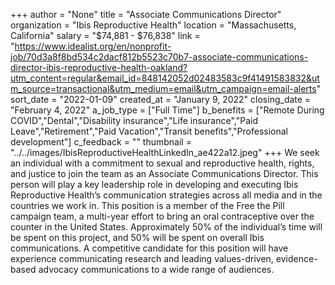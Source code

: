 +++
author = "None"
title = "Associate Communications Director"
organization = "Ibis Reproductive Health"
location = "Massachusetts, California"
salary = "$74,881 - $76,838"
link = "https://www.idealist.org/en/nonprofit-job/70d3a8f8bd534c2dacf812b5523c70b7-associate-communications-director-ibis-reproductive-health-oakland?utm_content=regular&email_id=848142052d02483583c9f41491583832&utm_source=transactional&utm_medium=email&utm_campaign=email-alerts"
sort_date = "2022-01-09"
created_at = "January 9, 2022"
closing_date = "February 4, 2022"
a_job_type = ["Full Time"]
b_benefits = ["Remote During COVID","Dental","Disability insurance","Life insurance","Paid Leave","Retirement","Paid Vacation","Transit benefits","Professional development"]
c_feedback = ""
thumbnail = "../../images/IbisReproductiveHealthLinkedIn_ae422a12.jpeg"
+++
We seek an individual with a commitment to sexual and reproductive health, rights, and justice to join the team as an Associate Communications Director. This person will play a key leadership role in developing and executing Ibis Reproductive Health’s communication strategies across all media and in the countries we work in. This position is a member of the Free the Pill campaign team, a multi-year effort to bring an oral contraceptive over the counter in the United States. Approximately 50% of the individual’s time will be spent on this project, and 50% will be spent on overall Ibis communications. A competitive candidate for this position will have experience communicating research and leading values-driven, evidence-based advocacy communications to a wide range of audiences.